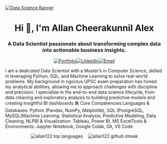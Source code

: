 <a href="https://allan-alex-ds-portfolio.vercel.app/" target="_blank"><img src="https://nielseniq.com/wp-content/uploads/sites/4/2021/02/data-science-icon-animation-banner-clockwise-4.gif" alt="Data Science Banner"></a><h1 align="center">Hi 👋, I'm Allan Cheerakunnil Alex</h1><h3 align="center">A Data Scientist passionate about transforming complex data into actionable business insights.</h3><p align="center"><a href="https://allan-alex-ds-portfolio.vercel.app/" target="_blank"><img src="https://www.google.com/search?q=https://img.shields.io/badge/View_My_Portfolio-000000%3Fstyle%3Dfor-the-badge%26logo%3DVercel%26logoColor%3Dwhite" alt="Portfolio"/></a><a href="https://www.google.com/search?q=https://www.linkedin.com/in/allan-cheerakunnil-alex-b65593175/" target="_blank"><img src="https://www.google.com/search?q=https://img.shields.io/badge/LinkedIn-0077B5%3Fstyle%3Dfor-the-badge%26logo%3Dlinkedin%26logoColor%3Dwhite" alt="LinkedIn"/></a><a href="mailto:allanalex143@gmail.com"><img src="https://www.google.com/search?q=https://img.shields.io/badge/Email_Me-D14836%3Fstyle%3Dfor-the-badge%26logo%3Dgmail%26logoColor%3Dwhite" alt="Email"/></a></p>I am a dedicated Data Scientist with a Master’s in Computer Science, skilled in leveraging Python, SQL, and Machine Learning to solve real-world problems. My background in rigorous UPSC exam preparation has honed my analytical abilities, allowing me to approach challenges with discipline and precision. I specialize in the end-to-end data science lifecycle, from data cleaning and exploratory analysis to building predictive models and creating insightful BI dashboards.🛠️ Core Competencies:Languages & Databases: Python (Pandas, NumPy, Matplotlib), SQL (PostgreSQL, MySQL)Machine Learning: Statistical Analysis, Predictive Modeling, Data Cleaning, NLPBI & Visualization: Tableau, Power BI, MS ExcelTools & Environments: Jupyter Notebook, Google Colab, Git, VS Code<p align="center"><img src="https://www.google.com/search?q=https://github-readme-stats.vercel.app/api/top-langs%3Fusername%3Dallan122%26show_icons%3Dtrue%26locale%3Den%26layout%3Dcompact%26theme%3Ddark" alt="allan122 top languages" />&nbsp;&nbsp;&nbsp;&nbsp;<img src="https://www.google.com/search?q=https://github-readme-streak-stats.herokuapp.com/%3Fuser%3Dallan122%26theme%3Ddark" alt="allan122 github streak" /></p>
